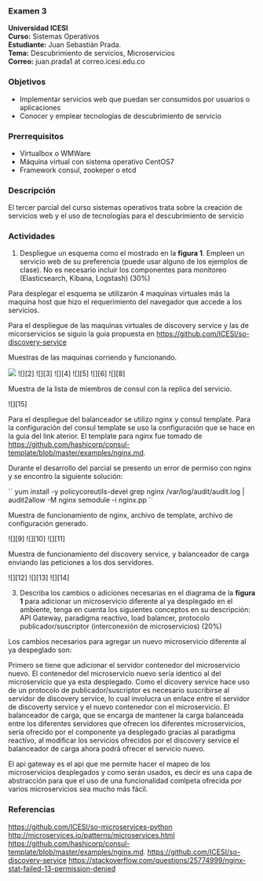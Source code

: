 ### Examen 3
**Universidad ICESI**  
**Curso:** Sistemas Operativos  
**Estudiante:** Juan Sebastián Prada.  
**Tema:** Descubrimiento de servicios, Microservicios  
**Correo:** juan.prada1 at correo.icesi.edu.co

### Objetivos
* Implementar servicios web que puedan ser consumidos por usuarios o aplicaciones
* Conocer y emplear tecnologías de descubrimiento de servicio

### Prerrequisitos
* Virtualbox o WMWare
* Máquina virtual con sistema operativo CentOS7
* Framework consul, zookeper o etcd

### Descripción
El tercer parcial del curso sistemas operativos trata sobre la creación de servicios web y el uso de tecnologías para el descubrimiento de servicio

### Actividades

1. Despliegue un esquema como el mostrado en la **figura 1**. Empleen un servicio web de su preferencia (puede usar alguno de los ejemplos de clase). No es necesario incluir los componentes para monitoreo (Elasticsearch, Kibana, Logstash) (30%)

Para desplegar el esquema se utilizarón 4 maquinas virtuales más la maquina host que hizo el requerimiento del navegador que accede a los servicios.

Para el despliegue de las maquinas virtuales de discovery service y las de micorservicios se siguio la guia propuesta en https://github.com/ICESI/so-discovery-service

Muestras de las maquinas corriendo y funcionando.

![][1]
![][2]
![][3]
![][4]
![][5]
![][6]
![][8]

Muestra de la lista de miembros de consul con la replica del servicio.

![][15]


Para el despliegue del balanceador se utilizo nginx y consul template. Para la configuración del consul template se uso la configuración que se hace en la guia del link aterior.
El template para nginx fue tomado de https://github.com/hashicorp/consul-template/blob/master/examples/nginx.md.

Durante el desarrollo del parcial se presento un error de permiso con nginx y se encontro la siguiente solución:

´´
yum install -y policycoreutils-devel
grep nginx /var/log/audit/audit.log | audit2allow -M nginx
semodule -i nginx.pp
´´

Muestra de funcionamiento de nginx, archivo de template, archivo de configuración generado.

![][9]
![][10]
![][11]

Muestra de funcionamiento del discovery service, y balanceador de carga enviando las peticiones a los dos servidores.

![][12]
![][13]
![][14]




3. Describa los cambios o adiciones necesarias en el diagrama de la **figura 1** para adicionar un microservicio diferente al ya desplegado en el ambiente, tenga en cuenta los siguientes conceptos en su descripción: API Gateway, paradigma reactivo, load balancer, protocolo publicador/suscriptor (interconexión de microservicios) (20%)

Los cambios necesarios para agregar un nuevo microservicio diferente al ya despeglado son:

Primero se tiene que adicionar el servidor contenedor del microservicio nuevo.
El contenedor del microservicio nuevo sería identico al del microservicio que ya esta desplegado.
Como el dicovery service hace uso de un protocolo de publicador/suscriptor es necesario suscribirse al servidor
de discovery service, lo cual involucra un enlace entre el servidor de discoverty service y el nuevo contenedor con el microservicio.
El balanceador de carga, que se encarga de mantener la carga balanceada entre los diferentes servidores que ofrecen los diferentes microservicios, sería ofrecido por el componente ya desplegado gracias al paradigma reactivo, al modificar los servicios ofrecidos por el discovery service el balanceador de carga ahora podrá ofrecer el servicio nuevo.

El api gateway es el api que me permite hacer el mapeo de los microservicios desplegados y como serán usados, es decir es una capa de abstracción para que el uso de una funcionalidad comlpeta ofrecida por varios microservicios sea mucho más fácil.

[1]: images/Screenshot_1.png
[1]: images/Screenshot_2.png
[1]: images/Screenshot_3.png
[1]: images/Screenshot_4.png
[1]: images/Screenshot_5.png
[1]: images/Screenshot_6.png
[1]: images/Screenshot_7.png
[1]: images/Screenshot_8.png
[1]: images/Screenshot_9.png
[1]: images/Screenshot_10.png
[1]: images/Screenshot_11.png
[1]: images/Screenshot_12.png
[1]: images/Screenshot_13.png
[1]: images/Screenshot_14.png
[1]: images/Screenshot_15.png



### Referencias
https://github.com/ICESI/so-microservices-python  
http://microservices.io/patterns/microservices.html
https://github.com/hashicorp/consul-template/blob/master/examples/nginx.md.
https://github.com/ICESI/so-discovery-service
https://stackoverflow.com/questions/25774999/nginx-stat-failed-13-permission-denied

